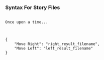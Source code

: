 ### Syntax For Story Files

```

Once upon a time...



{
    "Move Right": "right_result_filename",
    "Move Left": "left_result_filename"
}
```
